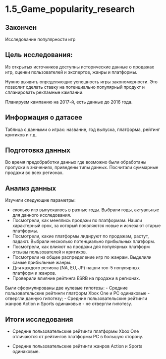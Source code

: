 # 1.5_Game_popularity_research

## Закончен 

Исследование популярности игр

## Цель исследования:
Из открытых источников доступны исторические данные о продажах игр, оценки пользователей и экспертов, жанры и платформы.

Нужно выявить определяющие успешность игры закономерности. Это позволит сделать ставку на потенциально популярный продукт и спланировать рекламные кампании.

Планируем кампанию на 2017-й, есть данные до 2016 года.

## Информация о датасее
Таблица с данными о играх: название, год выпуска, платформа, рейтинг критиков и т.д.

## Подготовка данных
Во время предобработки данных где возможно были обработаны пропуски в значениях, приведены типы данных.
Посчитали суммарные продажи во всех регионах.

## Анализ данных
Изучили следующие параметры:
   - сколько игр выпускалось в разные годы. Выбрали годы, актуальные для данного исследования.
   - Посмотрели, как менялись продажи по платформам. Нашли характерный срок, за который появляются новые и исчезают старые платформы.
   - Посмотрели, какие платформы лидируют по продажам, растут, падают. Выбрали несколько потенциально прибыльных платформ.
   - Посмотрели, как влияют на продажи для популярных платформ отзывы пользователей и критиков.
   - Посмотрели на общее распределение игр по жанрам. Выделили самые прибыльные жанры.
   - Для каждого региона (NA, EU, JP) нашли топ-5 популярных платформ и жанров.
   - Проверили влияние рейтинга ESRB на продажи в регионах.
   
Были сформулированы две нулевые гипотезы:
    - Средние пользовательские рейтинги платформ Xbox One и PC одинаковые - отвергли данную гипотезу;
    - Средние пользовательские рейтинги жанров Action и Sports одинаковые - не отвергли гипотезу.


## Итоги исследования

- Средние пользовательские рейтинги платформы Xbox One отличаются от рейтингов платформы PC в большую сторону.

- Средние пользовательские рейтинги жанров Action и Sports одинаковые.

